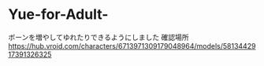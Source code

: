 # Yue-for-Adult-
ボーンを増やしてゆれたりできるようにしました
確認場所
https://hub.vroid.com/characters/6713971309179048964/models/5813442917391326325
